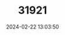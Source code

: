 ---
title: "31921"
category: "Shorea macrobalanos"
draft: false
date: 2024-02-22 13:03:50
languages:
  English: ["Yellow Meranti"]
---